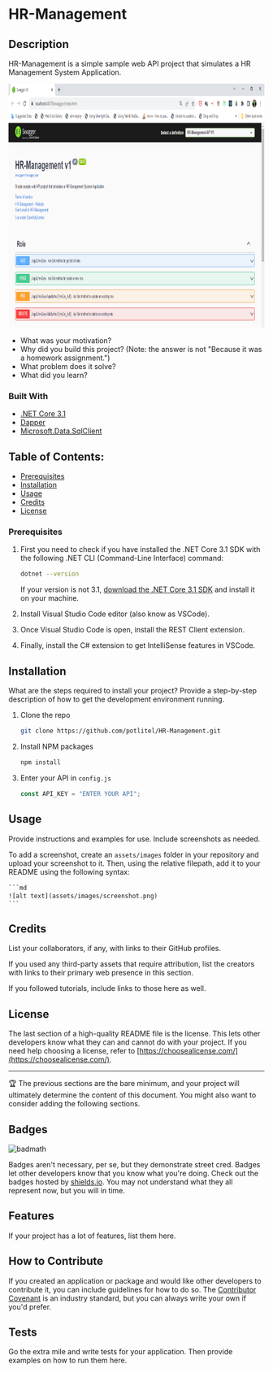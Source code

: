 # HR-Management

## Description

HR-Management is a simple sample web API project that simulates a HR Management System Application.

<img src="images/Resume.png" alt="Logo" width="840" height="480">

- What was your motivation?
- Why did you build this project? (Note: the answer is not "Because it was a homework assignment.")
- What problem does it solve?
- What did you learn?

### Built With

- [.NET Core 3.1](https://dotnet.microsoft.com/en-us/download/dotnet/3.1)
- [Dapper](https://www.nuget.org/packages/Dapper/)
- [Microsoft.Data.SqlClient](https://www.nuget.org/packages/Microsoft.Data.SqlClient/5.1.1)

## Table of Contents:

- [Prerequisites](#Prerequisites)
- [Installation](#installation)
- [Usage](#usage)
- [Credits](#credits)
- [License](#license)

### Prerequisites

1. First you need to check if you have installed the .NET Core 3.1 SDK with the following .NET CLI (Command-Line Interface) command:

   ```sh
   dotnet --version
   ```

   If your version is not 3.1, [download the .NET Core 3.1 SDK](https://dotnet.microsoft.com/en-us/download/dotnet/3.1) and install it on your machine.

2. Install Visual Studio Code editor (also know as VSCode).

3. Once Visual Studio Code is open, install the REST Client extension.

4. Finally, install the C# extension to get IntelliSense features in VSCode.

## Installation

What are the steps required to install your project? Provide a step-by-step description of how to get the development environment running.

1. Clone the repo
   ```sh
   git clone https://github.com/potlitel/HR-Management.git
   ```
2. Install NPM packages
   ```sh
   npm install
   ```
3. Enter your API in `config.js`
   ```js
   const API_KEY = "ENTER YOUR API";
   ```

## Usage

Provide instructions and examples for use. Include screenshots as needed.

To add a screenshot, create an `assets/images` folder in your repository and upload your screenshot to it. Then, using the relative filepath, add it to your README using the following syntax:

    ```md
    ![alt text](assets/images/screenshot.png)
    ```

## Credits

List your collaborators, if any, with links to their GitHub profiles.

If you used any third-party assets that require attribution, list the creators with links to their primary web presence in this section.

If you followed tutorials, include links to those here as well.

## License

The last section of a high-quality README file is the license. This lets other developers know what they can and cannot do with your project. If you need help choosing a license, refer to [https://choosealicense.com/](https://choosealicense.com/).

---

🏆 The previous sections are the bare minimum, and your project will ultimately determine the content of this document. You might also want to consider adding the following sections.

## Badges

![badmath](https://img.shields.io/github/languages/top/lernantino/badmath)

Badges aren't necessary, per se, but they demonstrate street cred. Badges let other developers know that you know what you're doing. Check out the badges hosted by [shields.io](https://shields.io/). You may not understand what they all represent now, but you will in time.

## Features

If your project has a lot of features, list them here.

## How to Contribute

If you created an application or package and would like other developers to contribute it, you can include guidelines for how to do so. The [Contributor Covenant](https://www.contributor-covenant.org/) is an industry standard, but you can always write your own if you'd prefer.

## Tests

Go the extra mile and write tests for your application. Then provide examples on how to run them here.
